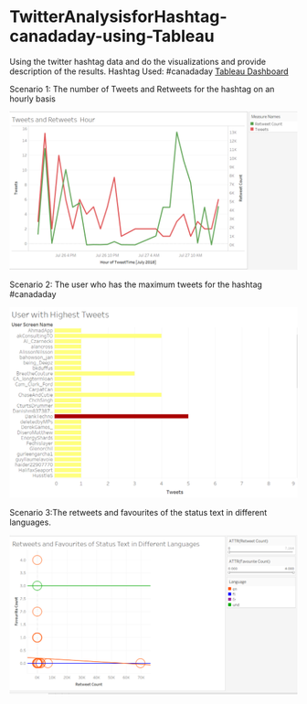 # TwitterAnalysisforHashtag-canadaday-using-Tableau

Using the twitter hashtag data and do the visualizations and provide description of the results. Hashtag Used: #canadaday
[Tableau Dashboard](https://public.tableau.com/profile/meghana4905#!/vizhome/TwitterAnalysisforHashtag-canadaday-using-Tableau/TweetsRetweets)

Scenario 1: The number of Tweets and Retweets for the hashtag on an hourly basis

![](images/Scenario1.png)

Scenario 2: The user who has the maximum tweets for the hashtag #canadaday

![](images/Scenario2.png)

Scenario 3:The retweets and favourites of the status text in different languages.

![](images/Scenario3.png)


